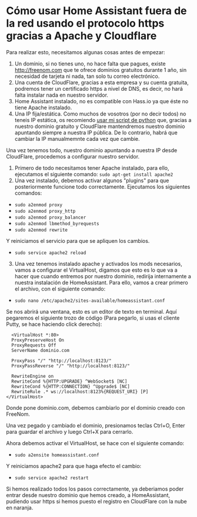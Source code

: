 # Cómo usar Home Assistant fuera de la red usando el protocolo https gracias a Apache y Cloudflare

Para realizar esto, necesitamos algunas cosas antes de empezar:
1. Un dominio, si no tienes uno, no hace falta que pagues, existe http://freenom.com que te ofrece dominios gratuitos durante 1 año, sin necesidad de tarjeta ni nada, tan solo tu correo electrónico.
2. Una cuenta de CloudFlare, gracias a esta empresa y su cuenta gratuita, podremos tener un certificado https a nivel de DNS, es decir, no hará falta instalar nada en nuestro servidor.
3. Home Assistant instalado, no es compatible con Hass.io ya que éste no tiene Apache instalado.
4. Una IP fija/estática. Como muchos de vosotros (por no decir todos) no teneis IP estática, os recomiendo [usar mi script de python](https://github.com/angelsocias/CloudFlare-IP-Changer-Bot) que, gracias a nuestro dominio gratuito y CloudFlare mantendremos nuestro dominio apuntando siempre a nuestra IP pública. De lo contrario, habrá que cambiar la IP manualmemnte cada vez que cambie.


Una vez tenemos todo, nuestro dominio apuntando a nuestra IP desde CloudFlare, procedemos a configurar nuestro servidor.

1. Primero de todo necesitamos tener Apache instalado, para ello, ejecutamos el siguiente comando: ```sudo apt-get install apache2```
2. Una vez instalado, debemos activar algunos "plugins" para que posteriormente funcione todo correctamente. Ejecutamos los siguientes comandos:
  * ```sudo a2enmod proxy```
  * ```sudo a2enmod proxy_http```
  * ```sudo a2enmod proxy_balancer```
  * ```sudo a2enmod lbmethod_byrequests```
  * ```sudo a2enmod rewrite```
  
Y reiniciamos el servicio para que se apliquen los cambios.
  * ```sudo service apache2 reload```
  
3. Una vez tenemos instalado apache y activados los mods necesarios, vamos a configurar el VirtualHost, digamos que esto es lo que va a hacer que cuando entremos por nuestro dominio, redirija internamente a nuestra instalación de HomeAssistant.
Para ello, vamos a crear primero el archivo, con el siguiente comando:
  * ```sudo nano /etc/apache2/sites-available/homeassistant.conf```

Se nos abrirá una ventana, esto es un editor de texto en terminal. Aquí pegaremos el siguiente trozo de código (Para pegarlo, si usas el cliente Putty, se hace haciendo click derecho):
```
  <VirtualHost *:80>
  ProxyPreserveHost On
  ProxyRequests Off
  ServerName dominio.com

  ProxyPass "/" "http://localhost:8123/"
  ProxyPassReverse "/" "http://localhost:8123/"

  RewriteEngine on
  RewriteCond %{HTTP:UPGRADE} ^WebSocket$ [NC]
  RewriteCond %{HTTP:CONNECTION} ^Upgrade$ [NC]
  RewriteRule .* ws://localhost:8123%{REQUEST_URI} [P]
</VirtualHost>
```

Donde pone dominio.com, debemos cambiarlo por el dominio creado con FreeNom.

Una vez pegado y cambiado el dominio, presionamos teclas Ctrl+O, Enter para guardar el archivo y luego Ctrl+X para cerrarlo.

Ahora debemos activar el VirtualHost, se hace con el siguiente comando:
  * ```sudo a2ensite homeassistant.conf```
  
Y reiniciamos apache2 para que haga efecto el cambio:
  * ```sudo service apache2 restart```

Si hemos realizado todos los pasos correctamente, ya deberiamos poder entrar desde nuestro dominio que hemos creado, a HomeAssistant, pudiendo usar https si hemos puesto el registro en CloudFlare con la nube en naranja.
